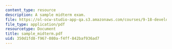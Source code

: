 ```yaml
---
content_type: resource
description: A sample midterm exam.
file: https://ol-ocw-studio-app-qa.s3.amazonaws.com/courses/9-18-developmental-neurobiology-spring-2005/350d1fd8f967080af4ff842baf936ad7_sample_midterm.pdf
file_type: application/pdf
resourcetype: Document
title: sample_midterm.pdf
uid: 350d1fd8-f967-080a-f4ff-842baf936ad7
---
```

